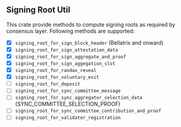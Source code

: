 ## Signing Root Util

This crate provide methods to compute signing roots as required by consensus layer.
Following methods are supported:

- [x] `signing_root_for_sign_block_header` (Bellatrix and onward)
- [x] `signing_root_for_sign_attestation_data`
- [x] `signing_root_for_sign_aggregate_and_proof`
- [x] `signing_root_for_sign_aggegation_slot`
- [x] `signing_root_for_randao_reveal`
- [x] `signing_root_for_voluntary_exit`
- [ ] `signing_root_for_deposit`
- [ ] `signing_root_for_sync_committee_message`
- [ ] `signing_root_for_sync_aggregator_selection_data` (SYNC_COMMITTEE_SELECTION_PROOF)
- [ ] `signing_root_for_sync_committee_contribution_and_proof`
- [ ] `signing_root_for_validator_registration`
